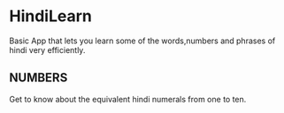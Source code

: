 # HindiLearn

Basic App that lets you learn some of the words,numbers and phrases of hindi very efficiently.

## NUMBERS
Get to know about the equivalent hindi numerals from one to ten.
